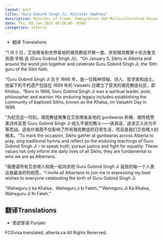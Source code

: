 ```yaml
---
layout: post
title: "Guru Gobind Singh Ji: Minister Sawhney"
description: Minister of Trade, Immigration and Multiculturalism Rajan Sawhney issued the following statement on the anniversary of the birth of Guru Gobind Singh Ji
date: Thu, 05 Jan 2023 09:28:00 -0700
categories: alberta
---
```


* 翻译 Translations

“1 月 5 日，艾伯塔省和世界各地的锡克教徒齐聚一堂，庆祝锡克教第十任古鲁戈宾德·辛格·吉 (Guru Gobind Singh Ji)。“On January 5, Sikhs in Alberta and around the world join together and celebrate Guru Gobind Singh Ji, the 10th guru of the Sikh faith.

“Guru Gobind Singh Ji 生于 1666 年，是一位精神领袖、诗人、哲学家和战士。他留下的不朽遗产包括在 1699 年的 Vaisakhi 日建立了受洗的锡克教徒社区，即 Khalsa。“Born in 1666, Guru Gobind Singh Ji was a spiritual leader, poet, philosopher and warrior. His enduring legacy includes establishing the community of baptized Sikhs, known as the Khalsa, on Vaisakhi Day in 1699.

“为纪念这一时刻，锡克教徒聚集在艾伯塔省各地的 gurdwaras 祈祷、唱传统赞美诗并反思 Guru Gobind Singh Ji 经久不衰的教义——讲真话、追求正义并为平等而战。这些价值观不仅影响了所有锡克教徒的日常生活，而且是我们艾伯塔人的根本。“To mark the occasion, Sikhs gather at gurdwaras across Alberta to pray, sing traditional hymns and reflect on the enduring teachings of Guru Gobind Singh Ji – to speak truth, pursue justice and fight for equality. These values not only inform the daily lives of all Sikhs, they are fundamental to who we are as Albertans.

“我邀请所有艾伯塔人和我一起向庆祝 Guru Gobind Singh Ji 诞辰的每一个人表达我最良好的祝愿。“I invite all Albertans to join me in expressing my best wishes to everyone celebrating the birth of Guru Gobind Singh Ji.

“Waheguru ji ka Khalsa，Waheguru ji ki Fateh。”“Waheguru Ji Ka Khalsa, Waheguru Ji Ki Fateh.”

## 翻译Translations

* 旁遮普语 Punjabi

FCGvisa translated, alberta.ca All Rights Reserved.
